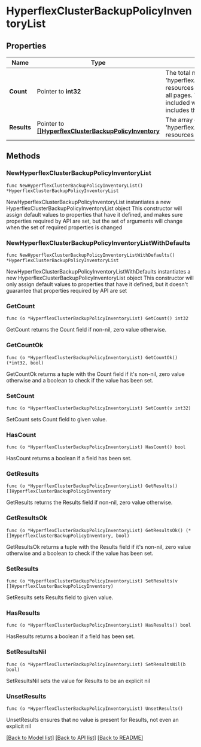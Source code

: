 # HyperflexClusterBackupPolicyInventoryList

## Properties

Name | Type | Description | Notes
------------ | ------------- | ------------- | -------------
**Count** | Pointer to **int32** | The total number of &#39;hyperflex.ClusterBackupPolicyInventory&#39; resources matching the request, accross all pages. The &#39;Count&#39; attribute is included when the HTTP GET request includes the &#39;$inlinecount&#39; parameter. | [optional] 
**Results** | Pointer to [**[]HyperflexClusterBackupPolicyInventory**](HyperflexClusterBackupPolicyInventory.md) | The array of &#39;hyperflex.ClusterBackupPolicyInventory&#39; resources matching the request. | [optional] 

## Methods

### NewHyperflexClusterBackupPolicyInventoryList

`func NewHyperflexClusterBackupPolicyInventoryList() *HyperflexClusterBackupPolicyInventoryList`

NewHyperflexClusterBackupPolicyInventoryList instantiates a new HyperflexClusterBackupPolicyInventoryList object
This constructor will assign default values to properties that have it defined,
and makes sure properties required by API are set, but the set of arguments
will change when the set of required properties is changed

### NewHyperflexClusterBackupPolicyInventoryListWithDefaults

`func NewHyperflexClusterBackupPolicyInventoryListWithDefaults() *HyperflexClusterBackupPolicyInventoryList`

NewHyperflexClusterBackupPolicyInventoryListWithDefaults instantiates a new HyperflexClusterBackupPolicyInventoryList object
This constructor will only assign default values to properties that have it defined,
but it doesn't guarantee that properties required by API are set

### GetCount

`func (o *HyperflexClusterBackupPolicyInventoryList) GetCount() int32`

GetCount returns the Count field if non-nil, zero value otherwise.

### GetCountOk

`func (o *HyperflexClusterBackupPolicyInventoryList) GetCountOk() (*int32, bool)`

GetCountOk returns a tuple with the Count field if it's non-nil, zero value otherwise
and a boolean to check if the value has been set.

### SetCount

`func (o *HyperflexClusterBackupPolicyInventoryList) SetCount(v int32)`

SetCount sets Count field to given value.

### HasCount

`func (o *HyperflexClusterBackupPolicyInventoryList) HasCount() bool`

HasCount returns a boolean if a field has been set.

### GetResults

`func (o *HyperflexClusterBackupPolicyInventoryList) GetResults() []HyperflexClusterBackupPolicyInventory`

GetResults returns the Results field if non-nil, zero value otherwise.

### GetResultsOk

`func (o *HyperflexClusterBackupPolicyInventoryList) GetResultsOk() (*[]HyperflexClusterBackupPolicyInventory, bool)`

GetResultsOk returns a tuple with the Results field if it's non-nil, zero value otherwise
and a boolean to check if the value has been set.

### SetResults

`func (o *HyperflexClusterBackupPolicyInventoryList) SetResults(v []HyperflexClusterBackupPolicyInventory)`

SetResults sets Results field to given value.

### HasResults

`func (o *HyperflexClusterBackupPolicyInventoryList) HasResults() bool`

HasResults returns a boolean if a field has been set.

### SetResultsNil

`func (o *HyperflexClusterBackupPolicyInventoryList) SetResultsNil(b bool)`

 SetResultsNil sets the value for Results to be an explicit nil

### UnsetResults
`func (o *HyperflexClusterBackupPolicyInventoryList) UnsetResults()`

UnsetResults ensures that no value is present for Results, not even an explicit nil

[[Back to Model list]](../README.md#documentation-for-models) [[Back to API list]](../README.md#documentation-for-api-endpoints) [[Back to README]](../README.md)


